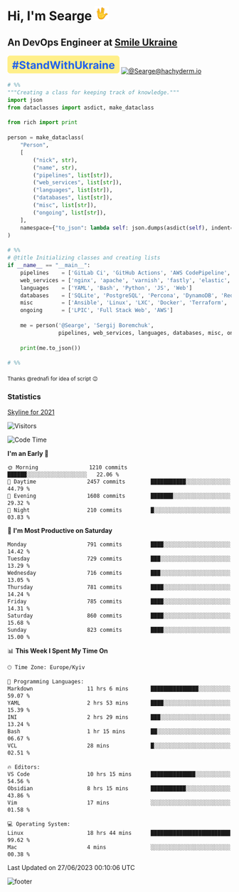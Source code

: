 # Hi, I'm Searge <img src="images/vulcan.webp" style="display: inline-block; margin: 0; height: 2rem" alt="Vulcan salute" />

## An DevOps Engineer at [Smile Ukraine](https://smile-ukraine.com/en)

[![Stand With Ukraine](https://raw.githubusercontent.com/vshymanskyy/StandWithUkraine/main/badges/StandWithUkraine.svg)](https://stand-with-ukraine.pp.ua)
<a rel="me" href="https://hachyderm.io/@Searge">![@Searge@hachyderm.io](https://img.shields.io/badge/-@Searge-%232B90D9?logo=mastodon&logoColor=white)</a>

```python
# %%
"""Creating a class for keeping track of knowledge."""
import json
from dataclasses import asdict, make_dataclass

from rich import print

person = make_dataclass(
    "Person",
    [
        ("nick", str),
        ("name", str),
        ("pipelines", list[str]),
        ("web_services", list[str]),
        ("languages", list[str]),
        ("databases", list[str]),
        ("misc", list[str]),
        ("ongoing", list[str]),
    ],
    namespace={"to_json": lambda self: json.dumps(asdict(self), indent=4)},
)

# %%
# @title Initializing classes and creating lists
if __name__ == "__main__":
    pipelines    = ['GitLab Ci', 'GitHub Actions', 'AWS CodePipeline', 'Jenkins']
    web_services = ['nginx', 'apache', 'varnish', 'fastly', 'elastic', 'solr']
    languages    = ['YAML', 'Bash', 'Python', 'JS', 'Web']
    databases    = ['SQLite', 'PostgreSQL', 'Percona', 'DynamoDB', 'Redis']
    misc         = ['Ansible', 'Linux', 'LXC', 'Docker', 'Terraform', 'AWS']
    ongoing      = ['LPIC', 'Full Stack Web', 'AWS']

    me = person('@Searge', 'Sergij Boremchuk',
                pipelines, web_services, languages, databases, misc, ongoing)

    print(me.to_json())

# %%

```

<sub>Thanks @rednafi for idea of script :wink:</sub>

### Statistics

[Skyline for 2021](https://skyline.github.com/Searge/2021)

![Visitors](https://komarev.com/ghpvc/?username=searge&label=Profile%20views&color=0e75b6&style=flat) 
<!--START_SECTION:waka-->
![Code Time](http://img.shields.io/badge/Code%20Time-2%2C101%20hrs%2023%20mins-blue)

**I'm an Early 🐤** 

```text
🌞 Morning                1210 commits        ██████░░░░░░░░░░░░░░░░░░░   22.06 % 
🌆 Daytime                2457 commits        ███████████░░░░░░░░░░░░░░   44.79 % 
🌃 Evening                1608 commits        ███████░░░░░░░░░░░░░░░░░░   29.32 % 
🌙 Night                  210 commits         █░░░░░░░░░░░░░░░░░░░░░░░░   03.83 % 
```
📅 **I'm Most Productive on Saturday** 

```text
Monday                   791 commits         ████░░░░░░░░░░░░░░░░░░░░░   14.42 % 
Tuesday                  729 commits         ███░░░░░░░░░░░░░░░░░░░░░░   13.29 % 
Wednesday                716 commits         ███░░░░░░░░░░░░░░░░░░░░░░   13.05 % 
Thursday                 781 commits         ████░░░░░░░░░░░░░░░░░░░░░   14.24 % 
Friday                   785 commits         ████░░░░░░░░░░░░░░░░░░░░░   14.31 % 
Saturday                 860 commits         ████░░░░░░░░░░░░░░░░░░░░░   15.68 % 
Sunday                   823 commits         ████░░░░░░░░░░░░░░░░░░░░░   15.00 % 
```


📊 **This Week I Spent My Time On** 

```text
🕑︎ Time Zone: Europe/Kyiv

💬 Programming Languages: 
Markdown                 11 hrs 6 mins       ███████████████░░░░░░░░░░   59.07 % 
YAML                     2 hrs 53 mins       ████░░░░░░░░░░░░░░░░░░░░░   15.39 % 
INI                      2 hrs 29 mins       ███░░░░░░░░░░░░░░░░░░░░░░   13.24 % 
Bash                     1 hr 15 mins        ██░░░░░░░░░░░░░░░░░░░░░░░   06.67 % 
VCL                      28 mins             █░░░░░░░░░░░░░░░░░░░░░░░░   02.51 % 

🔥 Editors: 
VS Code                  10 hrs 15 mins      ██████████████░░░░░░░░░░░   54.56 % 
Obsidian                 8 hrs 15 mins       ███████████░░░░░░░░░░░░░░   43.86 % 
Vim                      17 mins             ░░░░░░░░░░░░░░░░░░░░░░░░░   01.58 % 

💻 Operating System: 
Linux                    18 hrs 44 mins      █████████████████████████   99.62 % 
Mac                      4 mins              ░░░░░░░░░░░░░░░░░░░░░░░░░   00.38 % 
```


 Last Updated on 27/06/2023 00:10:06 UTC
<!--END_SECTION:waka-->

![footer](https://capsule-render.vercel.app/api?type=waving&color=gradient&customColorList=14,21&height=82&section=footer)
